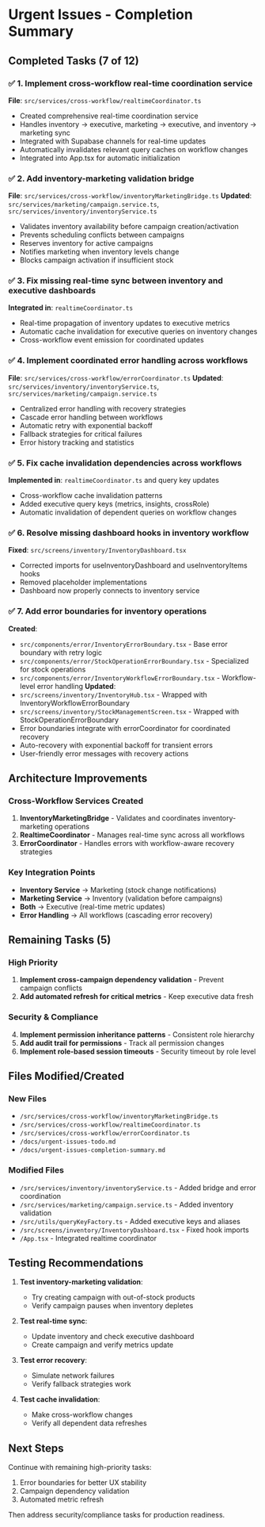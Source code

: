 # Urgent Issues - Completion Summary

## Completed Tasks (7 of 12)

### ✅ 1. Implement cross-workflow real-time coordination service
**File**: `src/services/cross-workflow/realtimeCoordinator.ts`
- Created comprehensive real-time coordination service
- Handles inventory → executive, marketing → executive, and inventory → marketing sync
- Integrated with Supabase channels for real-time updates
- Automatically invalidates relevant query caches on workflow changes
- Integrated into App.tsx for automatic initialization

### ✅ 2. Add inventory-marketing validation bridge
**File**: `src/services/cross-workflow/inventoryMarketingBridge.ts`
**Updated**: `src/services/marketing/campaign.service.ts`, `src/services/inventory/inventoryService.ts`
- Validates inventory availability before campaign creation/activation
- Prevents scheduling conflicts between campaigns
- Reserves inventory for active campaigns
- Notifies marketing when inventory levels change
- Blocks campaign activation if insufficient stock

### ✅ 3. Fix missing real-time sync between inventory and executive dashboards
**Integrated in**: `realtimeCoordinator.ts`
- Real-time propagation of inventory updates to executive metrics
- Automatic cache invalidation for executive queries on inventory changes
- Cross-workflow event emission for coordinated updates

### ✅ 4. Implement coordinated error handling across workflows
**File**: `src/services/cross-workflow/errorCoordinator.ts`
**Updated**: `src/services/inventory/inventoryService.ts`, `src/services/marketing/campaign.service.ts`
- Centralized error handling with recovery strategies
- Cascade error handling between workflows
- Automatic retry with exponential backoff
- Fallback strategies for critical failures
- Error history tracking and statistics

### ✅ 5. Fix cache invalidation dependencies across workflows
**Implemented in**: `realtimeCoordinator.ts` and query key updates
- Cross-workflow cache invalidation patterns
- Added executive query keys (metrics, insights, crossRole)
- Automatic invalidation of dependent queries on workflow changes

### ✅ 6. Resolve missing dashboard hooks in inventory workflow
**Fixed**: `src/screens/inventory/InventoryDashboard.tsx`
- Corrected imports for useInventoryDashboard and useInventoryItems hooks
- Removed placeholder implementations
- Dashboard now properly connects to inventory service

### ✅ 7. Add error boundaries for inventory operations
**Created**:
- `src/components/error/InventoryErrorBoundary.tsx` - Base error boundary with retry logic
- `src/components/error/StockOperationErrorBoundary.tsx` - Specialized for stock operations
- `src/components/error/InventoryWorkflowErrorBoundary.tsx` - Workflow-level error handling
**Updated**:
- `src/screens/inventory/InventoryHub.tsx` - Wrapped with InventoryWorkflowErrorBoundary
- `src/screens/inventory/StockManagementScreen.tsx` - Wrapped with StockOperationErrorBoundary
- Error boundaries integrate with errorCoordinator for coordinated recovery
- Auto-recovery with exponential backoff for transient errors
- User-friendly error messages with recovery actions

## Architecture Improvements

### Cross-Workflow Services Created
1. **InventoryMarketingBridge** - Validates and coordinates inventory-marketing operations
2. **RealtimeCoordinator** - Manages real-time sync across all workflows
3. **ErrorCoordinator** - Handles errors with workflow-aware recovery strategies

### Key Integration Points
- **Inventory Service** → Marketing (stock change notifications)
- **Marketing Service** → Inventory (validation before campaigns)
- **Both** → Executive (real-time metric updates)
- **Error Handling** → All workflows (cascading error recovery)

## Remaining Tasks (5)

### High Priority
1. **Implement cross-campaign dependency validation** - Prevent campaign conflicts
2. **Add automated refresh for critical metrics** - Keep executive data fresh

### Security & Compliance
4. **Implement permission inheritance patterns** - Consistent role hierarchy
5. **Add audit trail for permissions** - Track all permission changes
6. **Implement role-based session timeouts** - Security timeout by role level

## Files Modified/Created

### New Files
- `/src/services/cross-workflow/inventoryMarketingBridge.ts`
- `/src/services/cross-workflow/realtimeCoordinator.ts`
- `/src/services/cross-workflow/errorCoordinator.ts`
- `/docs/urgent-issues-todo.md`
- `/docs/urgent-issues-completion-summary.md`

### Modified Files
- `/src/services/inventory/inventoryService.ts` - Added bridge and error coordination
- `/src/services/marketing/campaign.service.ts` - Added inventory validation
- `/src/utils/queryKeyFactory.ts` - Added executive keys and aliases
- `/src/screens/inventory/InventoryDashboard.tsx` - Fixed hook imports
- `/App.tsx` - Integrated realtime coordinator

## Testing Recommendations

1. **Test inventory-marketing validation**:
   - Try creating campaign with out-of-stock products
   - Verify campaign pauses when inventory depletes

2. **Test real-time sync**:
   - Update inventory and check executive dashboard
   - Create campaign and verify metrics update

3. **Test error recovery**:
   - Simulate network failures
   - Verify fallback strategies work

4. **Test cache invalidation**:
   - Make cross-workflow changes
   - Verify all dependent data refreshes

## Next Steps

Continue with remaining high-priority tasks:
1. Error boundaries for better UX stability
2. Campaign dependency validation
3. Automated metric refresh

Then address security/compliance tasks for production readiness.